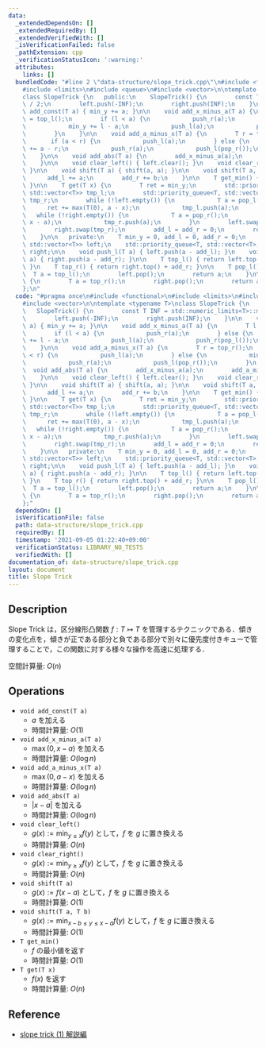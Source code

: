 ```yaml
---
data:
  _extendedDependsOn: []
  _extendedRequiredBy: []
  _extendedVerifiedWith: []
  _isVerificationFailed: false
  _pathExtension: cpp
  _verificationStatusIcon: ':warning:'
  attributes:
    links: []
  bundledCode: "#line 2 \"data-structure/slope_trick.cpp\"\n#include <functional>\n\
    #include <limits>\n#include <queue>\n#include <vector>\n\ntemplate <typename T>\n\
    class SlopeTrick {\n   public:\n    SlopeTrick() {\n        const T INF = std::numeric_limits<T>::max()\
    \ / 2;\n        left.push(-INF);\n        right.push(INF);\n    }\n\n    void\
    \ add_const(T a) { min_y += a; }\n\n    void add_x_minus_a(T a) {\n        T l\
    \ = top_l();\n        if (l < a) {\n            push_r(a);\n        } else {\n\
    \            min_y += l - a;\n            push_l(a);\n            push_r(pop_l());\n\
    \        }\n    }\n\n    void add_a_minus_x(T a) {\n        T r = top_r();\n \
    \       if (a < r) {\n            push_l(a);\n        } else {\n            min_y\
    \ += a - r;\n            push_r(a);\n            push_l(pop_r());\n        }\n\
    \    }\n\n    void add_abs(T a) {\n        add_x_minus_a(a);\n        add_a_minus_x(a);\n\
    \    }\n\n    void clear_left() { left.clear(); }\n    void clear_right() { right.clear();\
    \ }\n\n    void shift(T a) { shift(a, a); }\n\n    void shift(T a, T b) {\n  \
    \      add_l += a;\n        add_r += b;\n    }\n\n    T get_min() { return min_y;\
    \ }\n\n    T get(T x) {\n        T ret = min_y;\n        std::priority_queue<T,\
    \ std::vector<T>> tmp_l;\n        std::priority_queue<T, std::vector<T>, std::greater<T>>\
    \ tmp_r;\n        while (!left.empty()) {\n            T a = pop_l();\n      \
    \      ret += max(T(0), a - x);\n            tmp_l.push(a);\n        }\n     \
    \   while (!right.empty()) {\n            T a = pop_r();\n            ret += max(T(0),\
    \ x - a);\n            tmp_r.push(a);\n        }\n        left.swap(tmp_l);\n\
    \        right.swap(tmp_r);\n        add_l = add_r = 0;\n        return ret;\n\
    \    }\n\n   private:\n    T min_y = 0, add_l = 0, add_r = 0;\n    std::priority_queue<T,\
    \ std::vector<T>> left;\n    std::priority_queue<T, std::vector<T>, std::greater<T>>\
    \ right;\n\n    void push_l(T a) { left.push(a - add_l); }\n    void push_r(T\
    \ a) { right.push(a - add_r); }\n\n    T top_l() { return left.top() + add_l;\
    \ }\n    T top_r() { return right.top() + add_r; }\n\n    T pop_l() {\n      \
    \  T a = top_l();\n        left.pop();\n        return a;\n    }\n\n    T pop_r()\
    \ {\n        T a = top_r();\n        right.pop();\n        return a;\n    }\n\
    };\n"
  code: "#pragma once\n#include <functional>\n#include <limits>\n#include <queue>\n\
    #include <vector>\n\ntemplate <typename T>\nclass SlopeTrick {\n   public:\n \
    \   SlopeTrick() {\n        const T INF = std::numeric_limits<T>::max() / 2;\n\
    \        left.push(-INF);\n        right.push(INF);\n    }\n\n    void add_const(T\
    \ a) { min_y += a; }\n\n    void add_x_minus_a(T a) {\n        T l = top_l();\n\
    \        if (l < a) {\n            push_r(a);\n        } else {\n            min_y\
    \ += l - a;\n            push_l(a);\n            push_r(pop_l());\n        }\n\
    \    }\n\n    void add_a_minus_x(T a) {\n        T r = top_r();\n        if (a\
    \ < r) {\n            push_l(a);\n        } else {\n            min_y += a - r;\n\
    \            push_r(a);\n            push_l(pop_r());\n        }\n    }\n\n  \
    \  void add_abs(T a) {\n        add_x_minus_a(a);\n        add_a_minus_x(a);\n\
    \    }\n\n    void clear_left() { left.clear(); }\n    void clear_right() { right.clear();\
    \ }\n\n    void shift(T a) { shift(a, a); }\n\n    void shift(T a, T b) {\n  \
    \      add_l += a;\n        add_r += b;\n    }\n\n    T get_min() { return min_y;\
    \ }\n\n    T get(T x) {\n        T ret = min_y;\n        std::priority_queue<T,\
    \ std::vector<T>> tmp_l;\n        std::priority_queue<T, std::vector<T>, std::greater<T>>\
    \ tmp_r;\n        while (!left.empty()) {\n            T a = pop_l();\n      \
    \      ret += max(T(0), a - x);\n            tmp_l.push(a);\n        }\n     \
    \   while (!right.empty()) {\n            T a = pop_r();\n            ret += max(T(0),\
    \ x - a);\n            tmp_r.push(a);\n        }\n        left.swap(tmp_l);\n\
    \        right.swap(tmp_r);\n        add_l = add_r = 0;\n        return ret;\n\
    \    }\n\n   private:\n    T min_y = 0, add_l = 0, add_r = 0;\n    std::priority_queue<T,\
    \ std::vector<T>> left;\n    std::priority_queue<T, std::vector<T>, std::greater<T>>\
    \ right;\n\n    void push_l(T a) { left.push(a - add_l); }\n    void push_r(T\
    \ a) { right.push(a - add_r); }\n\n    T top_l() { return left.top() + add_l;\
    \ }\n    T top_r() { return right.top() + add_r; }\n\n    T pop_l() {\n      \
    \  T a = top_l();\n        left.pop();\n        return a;\n    }\n\n    T pop_r()\
    \ {\n        T a = top_r();\n        right.pop();\n        return a;\n    }\n\
    };"
  dependsOn: []
  isVerificationFile: false
  path: data-structure/slope_trick.cpp
  requiredBy: []
  timestamp: '2021-09-05 01:22:40+09:00'
  verificationStatus: LIBRARY_NO_TESTS
  verifiedWith: []
documentation_of: data-structure/slope_trick.cpp
layout: document
title: Slope Trick
---
```


## Description

Slope Trick は，区分線形凸関数 $f: T \mapsto T$ を管理するテクニックである．傾きの変化点を，傾きが正である部分と負である部分で別々に優先度付きキューで管理することで，この関数に対する様々な操作を高速に処理する．

空間計算量: $O(n)$

## Operations

- `void add_const(T a)`
    - $a$ を加える
    - 時間計算量: $O(1)$
- `void add_x_minus_a(T a)`
    - $\max(0, x - a)$ を加える
    - 時間計算量: $O(\log n)$
- `void add_a_minus_x(T a)`
    - $\max(0, a - x)$ を加える
    - 時間計算量: $O(\log n)$
- `void add_abs(T a)`
    - $\vert x - a\vert$ を加える
    - 時間計算量: $O(\log n)$
- `void clear_left()`
    - $g(x) := \min_{y \leq x} f(y)$ として，$f$ を $g$ に置き換える
    - 時間計算量: $O(n)$
- `void clear_right()`
    - $g(x) := \min_{y \geq x} f(y)$ として，$f$ を $g$ に置き換える
    - 時間計算量: $O(n)$
- `void shift(T a)`
    - $g(x) := f(x - a)$ として，$f$ を $g$ に置き換える
    - 時間計算量: $O(1)$
- `void shift(T a, T b)`
    - $g(x) := \min_{x - b \leq y \leq x - a} f(y)$ として，$f$ を $g$ に置き換える
    - 時間計算量: $O(1)$
- `T get_min()`
    - $f$ の最小値を返す
    - 時間計算量: $O(1)$
- `T get(T x)`
    - $f(x)$ を返す
    - 時間計算量: $O(n)$

## Reference

- [slope trick (1) 解説編](https://maspypy.com/slope-trick-1-%e8%a7%a3%e8%aa%ac%e7%b7%a8)